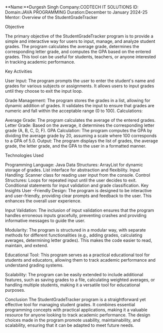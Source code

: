 **Name:**Durgesh Singh
Company:CODTECH IT SOLUTIONS
ID:
Domain:JAVA PROGRAMMING
Duration:December to January 2024-25
Mentor:
Overview of the StudentGradeTracker

Objective

The primary objective of the StudentGradeTracker program is to provide a simple and interactive way for users to input, manage, and analyze student grades. The program calculates the average grade, determines the corresponding letter grade, and computes the GPA based on the entered grades. This tool can be useful for students, teachers, or anyone interested in tracking academic performance.

Key Activities

User Input:
The program prompts the user to enter the student's name and grades for various subjects or assignments.
It allows users to input grades until they choose to exit the input loop.

Grade Management:
The program stores the grades in a list, allowing for dynamic addition of grades.
It validates the input to ensure that grades are numeric and fall within the acceptable range (0 to 100).
Calculations:

Average Grade: The program calculates the average of the entered grades.
Letter Grade: Based on the average, it determines the corresponding letter grade (A, B, C, D, F).
GPA Calculation: The program computes the GPA by dividing the average grade by 20, assuming a scale where 100 corresponds to a GPA of 5.0.
Output:
The program displays the list of grades, the average grade, the letter grade, and the GPA to the user in a formatted manner.

Technologies Used 

Programming Language: Java
Data Structures:
ArrayList for dynamic storage of grades.
List interface for abstraction and flexibility.
Input Handling: Scanner class for reading user input from the console.
Control Structures:
Loops for repeated input until the user decides to exit.
Conditional statements for input validation and grade classification.
Key Insights
User -Friendly Design: The program is designed to be interactive and user-friendly, providing clear prompts and feedback to the user. This enhances the overall user experience.

Input Validation: The inclusion of input validation ensures that the program handles erroneous inputs gracefully, preventing crashes and providing informative messages to guide the user.

Modularity: The program is structured in a modular way, with separate methods for different functionalities (e.g., adding grades, calculating averages, determining letter grades). This makes the code easier to read, maintain, and extend.

Educational Tool: This program serves as a practical educational tool for students and educators, allowing them to track academic performance and understand grading systems.

Scalability: The program can be easily extended to include additional features, such as saving grades to a file, calculating weighted averages, or handling multiple students, making it a versatile tool for educational purposes.

Conclusion
The StudentGradeTracker program is a straightforward yet effective tool for managing student grades. It combines essential programming concepts with practical applications, making it a valuable resource for anyone looking to track academic performance. The design choices made in the program promote usability, maintainability, and scalability, ensuring that it can be adapted to meet future needs.



